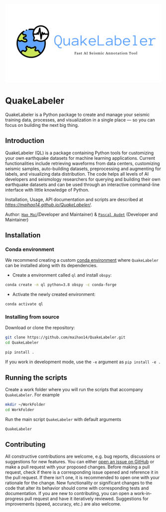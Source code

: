 ![](./docs/Images/QuakeLabeler.png)

# QuakeLabeler

QuakeLabeler is a Python package to create and manage your seismic training data, processes, and visualization in a single place — so you can focus on building the next big thing.

## Introduction
QuakeLabeler (QL) is a package containing Python tools for customizing your own earthquake datasets for machine learning applications. Current functionalities include retrieving waveforms from data centers, customizing seismic samples, auto-building datasets, preprocessing and augmenting for labels, and visualizing data distribution. The code helps all levels of AI developers and seismology researchers for querying and building their own earthquake datasets and can be used through an interactive command-line interface with little knowledge of Python.

Installation, Usage, API documentation and scripts are described at
*https://maihao14.github.io/QuakeLabeler/*.

Author: [`Hao Mai`](https://www.uogeophysics.com/authors/mai/)(Developer and Maintainer)
 & [`Pascal Audet`](https://www.uogeophysics.com/authors/admin/) (Developer and Maintainer)

## Installation

### Conda environment

We recommend creating a custom
[conda environment](https://conda.io/docs/user-guide/tasks/manage-environments.html)
where `QuakeLabeler` can be installed along with its dependencies.

- Create a environment called `ql` and install `obspy`:

```bash
conda create -n ql python=3.8 obspy -c conda-forge
```

- Activate the newly created environment:

```bash
conda activate ql
```

### Installing from source

Download or clone the repository:
```bash
git clone https://github.com/maihao14/QuakeLabeler.git
cd QuakeLabeler
```

```bash
pip install .
```

If you work in development mode, use the `-e` argument as `pip install -e .`

## Running the scripts

Create a work folder where you will run the scripts that accompany `QuakeLabeler`. For example

```bash
mkdir ~/WorkFolder
cd WorkFolder
```

Run the main script `QuakeLabeler` with default arguments

```bash
QuakeLabeler
```

## Contributing

All constructive contributions are welcome, e.g. bug reports, discussions or suggestions for new features. You can either [open an issue on GitHub](https://github.com/maihao14/QuakeLabeler/issues) or make a pull request with your proposed changes. Before making a pull request, check if there is a corresponding issue opened and reference it in the pull request. If there isn't one, it is recommended to open one with your rationale for the change. New functionality or significant changes to the code that alter its behavior should come with corresponding tests and documentation. If you are new to contributing, you can open a work-in-progress pull request and have it iteratively reviewed. Suggestions for improvements (speed, accuracy, etc.) are also welcome.
